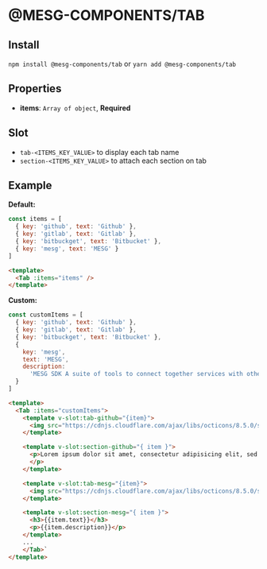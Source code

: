 # @MESG-COMPONENTS/TAB

## Install

`npm install @mesg-components/tab` or `yarn add @mesg-components/tab`

## Properties

- **items**: `Array of object`, **Required**

## Slot

- `tab-<ITEMS_KEY_VALUE>` to display each tab name
- `section-<ITEMS_KEY_VALUE>` to attach each section on tab

## Example

**Default:**

```js
const items = [
  { key: 'github', text: 'Github' },
  { key: 'gitlab', text: 'Gitlab' },
  { key: 'bitbuckget', text: 'Bitbucket' },
  { key: 'mesg', text: 'MESG' }
]
```

```html
<template>
  <Tab :items="items" />
</template>
```

**Custom:**

```js
const customItems = [
  { key: 'github', text: 'Github' },
  { key: 'gitlab', text: 'Gitlab' },
  { key: 'bitbuckget', text: 'Bitbucket' },
  {
    key: 'mesg',
    text: 'MESG',
    description:
      'MESG SDK A suite of tools to connect together services with other devices and applications. Control the flow of data and level of security between your whole stack of technologies.'
  }
]
```

```html
<template>
  <Tab :items="customItems">
    <template v-slot:tab-github="{item}">
      <img src="https://cdnjs.cloudflare.com/ajax/libs/octicons/8.5.0/svg/mark-github.svg"></img>
    </template>

    <template v-slot:section-github="{ item }">
      <p>Lorem ipsum dolor sit amet, consectetur adipisicing elit, sed do eiusmod tempor incididunt ut labore et dolore magna aliqua. Ut enim ad minim veniam, quis nostrud exercitation ullamco laboris nisi ut aliquip ex ea commodo consequat. Duis aute irure dolor in reprehenderit in voluptate velit esse cillum dolore eu fugiat nulla pariatur. Excepteur sint occaecat cupidatat non proident, sunt in culpa qui officia deserunt mollit anim id est laborum.
      </p>
    </template>

    <template v-slot:tab-mesg="{item}">
      <img src="https://cdnjs.cloudflare.com/ajax/libs/octicons/8.5.0/svg/mark-github.svg"></img>
    </template>

    <template v-slot:section-mesg="{ item }">
      <h3>{{item.text}}</h3>
      <p>{{item.description}}</p>
    </template>
    ...
    </Tab>`
</template>
```

